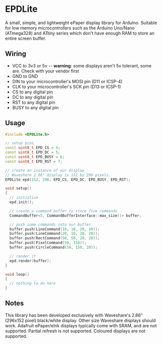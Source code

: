 # EPDLite
A small, simple, and lightweight ePaper display library for Arduino. Suitable for low memory microcontrollers such as the Arduino Uno/Nano (ATmega328) and ATtiny series which don't have enough RAM to store an entire screen buffer.

## Wiring
* VCC to 3v3 or 5v -- **warning**: some displays aren't 5v tolerant, some are. Check with your vendor first
* GND to GND
* DIN to your microcontroller's MOSI pin (D11 or ICSP-4)
* CLK to your microcontroller's SCK pin (D13 or ICSP-1)
* CS to any digital pin
* DC to any digital pin
* RST to any digital pin
* BUSY to any digital pin


## Usage

```cpp
#include <EPDLite.h>

// setup pins
const uint8_t EPD_CS = 4;
const uint8_t EPD_DC = 5;
const uint8_t EPD_BUSY = 6;
const uint8_t EPD_RST = 7;

// create an instance of our display
// Waveshare 2.66" display is 152 by 296 pixels.
EPDLite epd(152, 296, EPD_CS, EPD_DC, EPD_BUSY, EPD_RST);

void setup()
{
  // initialise
  epd.init();

  // create a command buffer to store five commands
  CommandBuffer<5, CommandBufferInterface::max_size()> buffer;

  // push some commands into our buffer
  buffer.push(LineCommand(10, 10, 20, 10));
  buffer.push(LineCommand(20, 10, 20, 20));
  buffer.push(RectCommand(50, 50, 20, 20));
  buffer.push(PixelCommand(50, 150));
  buffer.push(CircleCommand(50, 150, 20));

  // render it
  epd.render(buffer);
}

void loop()
{
  // nothing to do here
}
```


## Notes
This library has been developed exclusively with Waveshare's 2.66" (296x152 pixel) black/white display. Other size Waveshare displays should work.
Adafruit ePaper/eInk displays typically come with SRAM, and are not supported.
Partial refresh is not supported.
Coloured displays are not supported.

